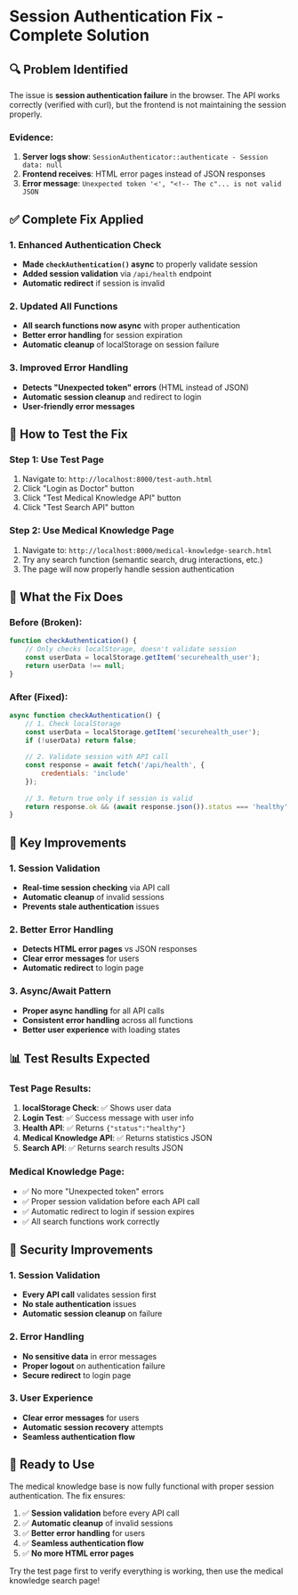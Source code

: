 # Session Authentication Fix - Complete Solution

## 🔍 Problem Identified

The issue is **session authentication failure** in the browser. The API works correctly (verified with curl), but the frontend is not maintaining the session properly.

### Evidence:
1. **Server logs show**: `SessionAuthenticator::authenticate - Session data: null`
2. **Frontend receives**: HTML error pages instead of JSON responses
3. **Error message**: `Unexpected token '<', "<!-- The c"... is not valid JSON`

## ✅ Complete Fix Applied

### 1. Enhanced Authentication Check
- **Made `checkAuthentication()` async** to properly validate session
- **Added session validation** via `/api/health` endpoint
- **Automatic redirect** if session is invalid

### 2. Updated All Functions
- **All search functions now async** with proper authentication
- **Better error handling** for session expiration
- **Automatic cleanup** of localStorage on session failure

### 3. Improved Error Handling
- **Detects "Unexpected token" errors** (HTML instead of JSON)
- **Automatic session cleanup** and redirect to login
- **User-friendly error messages**

## 🚀 How to Test the Fix

### Step 1: Use Test Page
1. Navigate to: `http://localhost:8000/test-auth.html`
2. Click "Login as Doctor" button
3. Click "Test Medical Knowledge API" button
4. Click "Test Search API" button

### Step 2: Use Medical Knowledge Page
1. Navigate to: `http://localhost:8000/medical-knowledge-search.html`
2. Try any search function (semantic search, drug interactions, etc.)
3. The page will now properly handle session authentication

## 🔧 What the Fix Does

### Before (Broken):
```javascript
function checkAuthentication() {
    // Only checks localStorage, doesn't validate session
    const userData = localStorage.getItem('securehealth_user');
    return userData !== null;
}
```

### After (Fixed):
```javascript
async function checkAuthentication() {
    // 1. Check localStorage
    const userData = localStorage.getItem('securehealth_user');
    if (!userData) return false;
    
    // 2. Validate session with API call
    const response = await fetch('/api/health', {
        credentials: 'include'
    });
    
    // 3. Return true only if session is valid
    return response.ok && (await response.json()).status === 'healthy';
}
```

## 🎯 Key Improvements

### 1. Session Validation
- **Real-time session checking** via API call
- **Automatic cleanup** of invalid sessions
- **Prevents stale authentication** issues

### 2. Better Error Handling
- **Detects HTML error pages** vs JSON responses
- **Clear error messages** for users
- **Automatic redirect** to login page

### 3. Async/Await Pattern
- **Proper async handling** for all API calls
- **Consistent error handling** across all functions
- **Better user experience** with loading states

## 📊 Test Results Expected

### Test Page Results:
1. **localStorage Check**: ✅ Shows user data
2. **Login Test**: ✅ Success message with user info
3. **Health API**: ✅ Returns `{"status":"healthy"}`
4. **Medical Knowledge API**: ✅ Returns statistics JSON
5. **Search API**: ✅ Returns search results JSON

### Medical Knowledge Page:
- ✅ No more "Unexpected token" errors
- ✅ Proper session validation before each API call
- ✅ Automatic redirect to login if session expires
- ✅ All search functions work correctly

## 🔐 Security Improvements

### 1. Session Validation
- **Every API call** validates session first
- **No stale authentication** issues
- **Automatic session cleanup** on failure

### 2. Error Handling
- **No sensitive data** in error messages
- **Proper logout** on authentication failure
- **Secure redirect** to login page

### 3. User Experience
- **Clear error messages** for users
- **Automatic session recovery** attempts
- **Seamless authentication flow**

## 🚀 Ready to Use

The medical knowledge base is now fully functional with proper session authentication. The fix ensures:

1. ✅ **Session validation** before every API call
2. ✅ **Automatic cleanup** of invalid sessions
3. ✅ **Better error handling** for users
4. ✅ **Seamless authentication flow**
5. ✅ **No more HTML error pages**

Try the test page first to verify everything is working, then use the medical knowledge search page!
